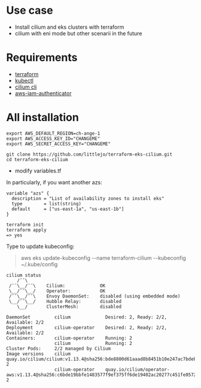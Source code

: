 # Use case

* Install cilium and eks clusters with terraform
* cilium with eni mode but other scenarii in the future

# Requirements

* [terraform](tools/terraform.txt)
* [kubectl](tools/kubectl.txt)
* [cilium cli](tools/cilium-cli.txt)
* [aws-iam-authenticator](tools/aws-iam-authenticator.txt)

# All installation

```
export AWS_DEFAULT_REGION=ch-ange-1
export AWS_ACCESS_KEY_ID="CHANGEME"
export AWS_SECRET_ACCESS_KEY="CHANGEME"
```

```
git clone https://github.com/littlejo/terraform-eks-cilium.git
cd terraform-eks-cilium
```

* modify variables.tf

In particularly, if you want another azs:

```
variable "azs" {
  description = "List of availability zones to install eks"
  type        = list(string)
  default     = ["us-east-1a", "us-east-1b"]
}
```

```
terraform init
terraform apply
=> yes
```

Type to update kubeconfig:
> aws eks update-kubeconfig --name terraform-cilium --kubeconfig ~/.kube/config


```
cilium status
    /¯¯\
 /¯¯\__/¯¯\    Cilium:             OK
 \__/¯¯\__/    Operator:           OK
 /¯¯\__/¯¯\    Envoy DaemonSet:    disabled (using embedded mode)
 \__/¯¯\__/    Hubble Relay:       disabled
    \__/       ClusterMesh:        disabled

DaemonSet         cilium             Desired: 2, Ready: 2/2, Available: 2/2
Deployment        cilium-operator    Desired: 2, Ready: 2/2, Available: 2/2
Containers:       cilium-operator    Running: 2
                  cilium             Running: 2
Cluster Pods:     2/2 managed by Cilium
Image versions    cilium             quay.io/cilium/cilium:v1.13.4@sha256:bde8800d61aaad8b8451b10e247ac7bdeb7af187bb698f83d40ad75a38c1ee6b: 2
                  cilium-operator    quay.io/cilium/operator-aws:v1.13.4@sha256:c6bde19bbfe1483577f9ef375ff6de19402ac20277c451fe05729fcb9bc02a84: 2
```
